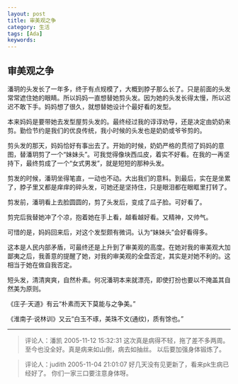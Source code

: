 ```yaml
---
layout: post
title: 审美观之争
category: 生活
tags: [Ada]
keywords:
---
```


## 审美观之争

潘玥的头发长了一年多，终于有点规模了，大概到脖子那么长了。只是前面的头发常常遮住她的眼睛。所以妈妈一直想替她剪头发。因为她的头发长得太慢，所以迟迟不敢下手。妈妈想了很久，就想替她设计个最好看的发型。

本来妈妈是要带她去发型屋剪头发的。最终经过我的谆谆劝导，还是决定由奶奶来剪。勤俭节约是我们的优良传统，我小时候的头发也是奶奶或爷爷剪的。

剪头发的那天，妈妈恰好有事出去了。开始的时候，奶奶严格的贯彻了妈妈的意图，替潘玥剪了一个“妹妹头”。可我觉得像块西瓜皮，着实不好看。在我的一再坚持下，最终剪成了一个“女式男发”，就是短短的那种头发。

剪发的时候，潘玥坐得笔直，一动也不动。大出我们的意料。到最后，实在是坐累了，脖子里又都是痒痒的碎头发，可她还是坚持住，只是眼泪都在眼眶里打转了。

剪发前，潘玥看上去脸圆圆的，剪了头发后，变成了瓜子脸。可好看了。

剪完后我替她冲了个凉，抱着她在手上看，越看越好看。又精神，又帅气。

可惜的是，妈妈回来后，对这个发型颇有微词。认为“妹妹头”会好看得多。

这本是人民内部矛盾，可最终还是上升到了审美观的高度。在她对我的审美观大加鄙夷之后，我善意的提醒了她，对我的审美观的全盘否定，其实是对她不利的。这相当于她在做自我否定。

短头发，清清爽爽，自然朴素。何况潘玥本来就漂亮，即使打扮也要以不掩盖其自然美为原则。

《庄子·天道》有云“朴素而天下莫能与之争美。”

《淮南子·说林训》又云“白玉不琢，美珠不文(通纹)，质有馀也。”

---

> 评论人：潘凯   2005-11-12 15:32:31
> 这次真是病得不轻，拖了差不多两周。至今也没全好。真是病来如山倒，病去如抽丝。
> 以后要加强身体锻炼了。


> 评论人：judith   2005-11-04 21:01:07
> 好几天没有见更新了，看来pk生病已经好了。
> 你们一家三口要注意身体呀。
